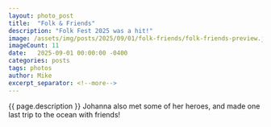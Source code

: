 ```yaml
---
layout: photo_post
title:  "Folk & Friends"
description: "Folk Fest 2025 was a hit!"
image: /assets/img/posts/2025/09/01/folk-friends/folk-friends-preview.jpg
imageCount: 11
date:   2025-09-01 00:00:00 -0400
categories: posts
tags: photos
author: Mike
excerpt_separator: <!--more-->
---
```


{{ page.description }} <!--more--> Johanna also met some of her heroes, and made one last trip to the ocean with friends!
